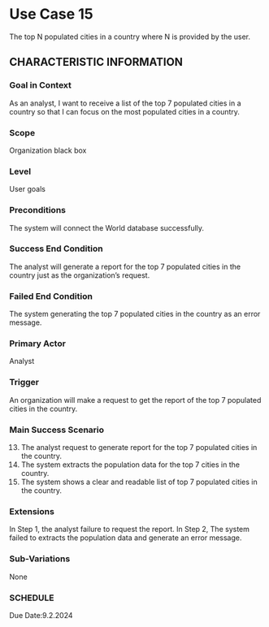 # Use Case 15
The top N populated cities in a country where N is provided by the user.
## CHARACTERISTIC INFORMATION
### Goal in Context
As an analyst, I want to receive a list of the top 7 populated cities in a country so that I can focus on the most populated cities in a country.
### Scope
Organization black box
### Level
User goals
### Preconditions
The system will connect the World database successfully.
### Success End Condition
The analyst will generate a report for the top 7 populated cities in the country just as the organization’s request.
### Failed End Condition
The system generating the top 7 populated cities in the country as an error message.
### Primary Actor
Analyst
### Trigger
An organization will make a request to get the report of the top 7 populated cities in the country. 
### Main Success Scenario
13.  The analyst request to generate report for the top 7 populated cities in the country.
14.  The system extracts the population data for the top 7 cities in the country.
15.  The system shows a clear and readable list of top 7 populated cities in the country. 
### Extensions
In Step 1, the analyst failure to request the report.
In Step 2, The system failed to extracts the population data and generate an error message.
### Sub-Variations
None
### SCHEDULE
Due Date:9.2.2024
